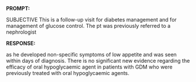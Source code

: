 **PROMPT:**

SUBJECTIVE This is a follow-up visit for diabetes management and for management of glucose control. The pt was previously referred to a nephrologist

**RESPONSE:**

  as he developed non-specific symptoms of low appetite and was seen within days of diagnosis. There is no significant new evidence regarding the efficacy of oral hypoglycaemic agent in patients with GDM who were previously treated with oral hypoglycaemic agents.